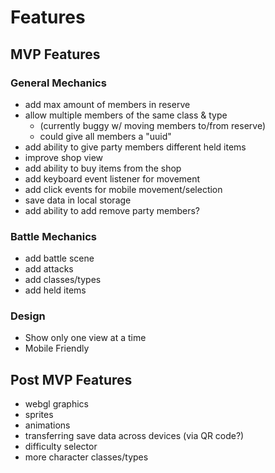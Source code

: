# Features
## MVP Features
### General Mechanics
- add max amount of members in reserve
- allow multiple members of the same class & type
  - (currently buggy w/ moving members to/from reserve)
  - could give all members a "uuid"
- add ability to give party members different held items
- improve shop view
- add ability to buy items from the shop
- add keyboard event listener for movement
- add click events for mobile movement/selection
- save data in local storage
- add ability to add remove party members?

### Battle Mechanics
- add battle scene
- add attacks
- add classes/types
- add held items

### Design
- Show only one view at a time
- Mobile Friendly

## Post MVP Features
- webgl graphics
- sprites
- animations
- transferring save data across devices (via QR code?)
- difficulty selector
- more character classes/types

